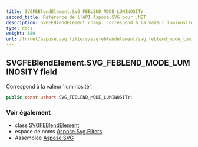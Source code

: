 ```yaml
---
title: SVGFEBlendElement.SVG_FEBLEND_MODE_LUMINOSITY
second_title: Référence de l'API Aspose.SVG pour .NET
description: SVGFEBlendElement champ. Correspond à la valeur luminosité.
type: docs
weight: 180
url: /fr/net/aspose.svg.filters/svgfeblendelement/svg_feblend_mode_luminosity/
---
```

## SVGFEBlendElement.SVG_FEBLEND_MODE_LUMINOSITY field

Correspond à la valeur 'luminosité'.

```csharp
public const ushort SVG_FEBLEND_MODE_LUMINOSITY;
```

### Voir également

* class [SVGFEBlendElement](../)
* espace de noms [Aspose.Svg.Filters](../../svgfeblendelement/)
* Assemblée [Aspose.SVG](../../../)


